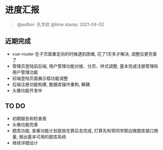 # 进度汇报
> @author: 孔华钦
> @time stamp: 2021-04-02

## 近期完成
* vue-router 在子页面重定向的时候遇到困难, 花了1天多才解决, 调整后更完善了
* 管理员登陆前后端, 用户管理功能对接、分页、样式调整, 基本完成注册管理和用户管理功能
* 前端登陆页面展示框功能调整
* 后端注册功能构建, 数据库操作重构, 解耦
* 头像功能开发中

## TO DO
* 初期报告和检查表
* 头像功能完善
* 题库功能, 查重功能计划是放在靠后去完成, 打算先和常同学那边做题库接口商量, 做出基本可用的题库系统
* 继续详细设计